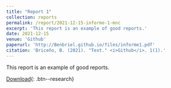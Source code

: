 ```yaml
---
title: "Report 1"
collection: reports
permalink: /report/2021-12-15-informe-1-mnc
excerpt: 'This report is an example of good reports.'
date: 2021-12-15
venue: 'Github'
paperurl: 'http://Benbriel.github.io/files/informe1.pdf'
citation: 'Briceño, B. (2021). "Text." <i>Github</i>. 1(1).'
---
```

This report is an example of good reports.

[Download](http://Benbriel.github.io/files/informe1.pdf){: .btn--research}
